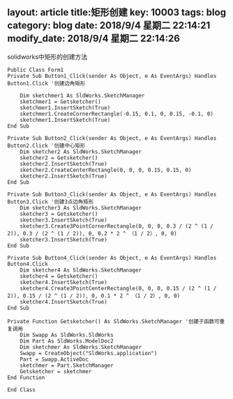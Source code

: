 layout: article
title:矩形创建
key: 10003
tags: blog
category: blog
date: 2018/9/4 星期二 22:14:21 
modify_date: 2018/9/4 星期二 22:14:26 
---

solidworks中矩形的创建方法
<!--more-->

    Public Class Form1
    Private Sub Button1_Click(sender As Object, e As EventArgs) Handles Button1.Click '创建边角矩形

        Dim sketchmer1 As SldWorks.SketchManager
        sketchmer1 = Getsketcher()
        sketchmer1.InsertSketch(True)
        sketchmer1.CreateCornerRectangle(-0.15, 0.1, 0, 0.15, -0.1, 0)
        sketchmer1.InsertSketch(True)
    End Sub

    Private Sub Button2_Click(sender As Object, e As EventArgs) Handles Button2.Click '创建中心矩形
        Dim sketcher2 As SldWorks.SketchManager
        sketcher2 = Getsketcher()
        sketcher2.InsertSketch(True)
        sketcher2.CreateCenterRectangle(0, 0, 0, 0.15, 0.15, 0)
        sketcher2.InsertSketch(True)
    End Sub

    Private Sub Button3_Click(sender As Object, e As EventArgs) Handles Button3.Click '创建3点边角矩形
        Dim sketcher3 As SldWorks.SketchManager
        sketcher3 = Getsketcher()
        sketcher3.InsertSketch(True)
        sketcher3.Create3PointCornerRectangle(0, 0, 0, 0.3 / (2 ^ (1 / 2)), 0.3 / (2 ^ (1 / 2)), 0, 0.2 * 2 ^ （1 / 2）, 0, 0)
        sketcher3.InsertSketch(True)
    End Sub

    Private Sub Button4_Click(sender As Object, e As EventArgs) Handles Button4.Click
        Dim sketcher4 As SldWorks.SketchManager
        sketcher4 = Getsketcher()
        sketcher4.InsertSketch(True)
        sketcher4.Create3PointCenterRectangle(0, 0, 0, 0.15 / (2 ^ (1 / 2)), 0.15 / (2 ^ (1 / 2)), 0, 0.1 * 2 ^ （1 / 2）, 0, 0)
        sketcher4.InsertSketch(True)
    End Sub

    Private Function Getsketcher() As SldWorks.SketchManager '创建子函数可重复调用
        Dim Swapp As SldWorks.SldWorks
        Dim Part As SldWorks.ModelDoc2
        Dim sketchmer As SldWorks.SketchManager
        Swapp = CreateObject("SldWorks.application")
        Part = Swapp.ActiveDoc
        sketchmer = Part.SketchManager
        Getsketcher = sketchmer
    End Function

    End Class


